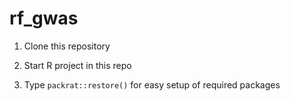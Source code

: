 # rf_gwas

1. Clone this repository

2. Start R project in this repo

3. Type `packrat::restore()` for easy setup of required packages
